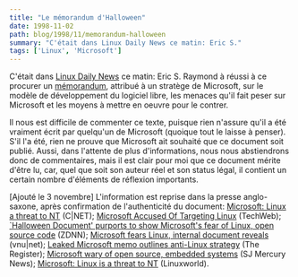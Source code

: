 ```yaml
---
title: "Le mémorandum d'Halloween"
date: 1998-11-02
path: blog/1998/11/memorandum-halloween
summary: "C'était dans Linux Daily News ce matin: Eric S."
tags: ['Linux', 'Microsoft']
---
```


<P>
C'était dans <A HREF="http://lwn.net/daily/">Linux Daily
News</A> ce matin: Eric S. Raymond à réussi à ce procurer un <A HREF="http://www.tuxedo.org/~esr/halloween.html">mémorandum</A>, attribué
à un stratège de Microsoft, sur le modèle de développement du logiciel
libre, les menaces qu'il fait peser sur Microsoft et les moyens à mettre
en oeuvre pour le contrer.
</P>

<P>
Il nous est difficile de commenter ce texte, puisque rien n'assure qu'il
a été vraiment écrit par quelqu'un de Microsoft (quoique tout le laisse
à penser). S'il l'a été, rien ne prouve que Microsoft ait souhaité que
ce document soit publié. Aussi, dans l'attente de plus d'informations,
nous nous abstiendrons donc de commentaires, mais il est clair pour moi
que ce document mérite d'être lu, car, quel que soit son auteur réel et
son status légal, il contient un certain nombre d'éléments de réflexion
importants.
</P>

<P>
[Ajouté le 3 novembre] L'information est reprise dans la presse anglo-saxone,
après confirmation de l'authenticité du document:
<A HREF="http://www.news.com/News/Item/0,4,28215,00.html?owv">Microsoft: Linux a threat to NT</A> (C|NET);
<A HREF="http://www.techweb.com/wire/story/TWB19981102S0005">Microsoft Accused Of Targeting Linux</A> (TechWeb);
<A HREF="http://www.zdnet.com/zdnn/stories/news/0,4586,2158704,00.html">`Halloween Document' purports to show Microsoft's fear of Linux,
open source code</A> (ZDNN);
<A HREF="http://webserv.vnu.co.uk/www_user/plsql/pkg_vnu_msn.homepage?p_story=67583">Microsoft fears Linux, internal document reveals</A> (vnu|net);
<A HREF="http://www.theregister.co.uk/981103-000001.html">Leaked Microsoft memo outlines anti-Linux strategy</A> (The Register);
<A HREF="http://www.mercurycenter.com/columnists/gillmor/docs/dg110398.htm">Microsoft wary of open source, embedded systems</A> (SJ Mercury News);
<A HREF="http://www.linuxworld.com/linuxworld/lw-1998-10/lw-10-halloween.html">Microsoft: Linux is a threat to NT</A> (Linuxworld).
</P>


